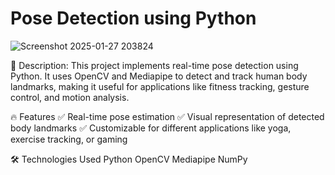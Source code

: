 # Pose Detection using Python

![Screenshot 2025-01-27 203824](https://github.com/user-attachments/assets/7fde7330-30a0-47f6-a777-8f50b8e86e80)

📌 Description:
This project implements real-time pose detection using Python. It uses OpenCV and Mediapipe to detect and track human body landmarks, making it useful for applications like fitness tracking, gesture control, and motion analysis.

🔥 Features
✅ Real-time pose estimation
✅ Visual representation of detected body landmarks
✅ Customizable for different applications like yoga, exercise tracking, or gaming

🛠️ Technologies Used
Python
OpenCV
Mediapipe
NumPy
